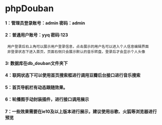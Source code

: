 # phpDouban
#### 1：管理员登录账号：admin  密码：admin
#### 2：普通用户账号：yyq  密码:123
     用户登录后右上角可以展示用户登录信息，点击展示的用户名可以进入个人信息编辑界面
     非登录状态下进入首页，页面右侧只会展示默认的音乐转盘，登录后才会显示个人头像
#### 3:  数据库在db_douban文件夹下
#### 4：联网状态下可以使用首页搜索框进行调用豆瓣后台接口进行音乐搜索
#### 5：首页导航栏有动态跟随效果。
#### 6：轮播图手动封装插件，进行接口调用展示
#### 7：一些效果需要在ie10及以上版本进行展示，建议使用谷歌、火狐等浏览器进行预览
